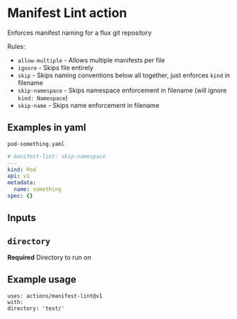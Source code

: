 # Manifest Lint action

Enforces manifest naming for a flux git repository

Rules:

- `allow-multiple` - Allows multiple manifests per file
- `ignore` - Skips file entirely
- `skip` - Skips naming conventions below all together, just enforces `kind` in filename
- `skip-namespace` - Skips namespace enforcement in filename (will ignore `kind: Namespace`)
- `skip-name` - Skips name enforcement in filename

## Examples in yaml

`pod-something.yaml`

```yaml
# manifest-lint: skip-namespace
---
kind: Pod
api: v1
metadata:
  name: something
spec: {}
```

## Inputs

## `directory`

**Required** Directory to run on

## Example usage

```
uses: actions/manifest-lint@v1
with:
directory: 'test/'
```
